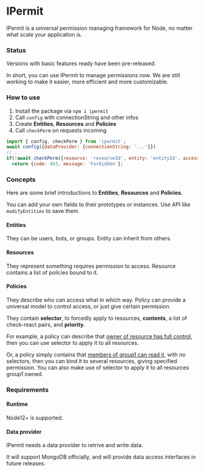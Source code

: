 # IPermit
IPermit is a universal permission managing framework for Node, no matter what scale your application is.

### Status
Versions with basic features ready have been pre-released.

In short, you can use IPermit to manage permissions now. We are still working to make it easier, more efficient and more customizable.

### How to use
1. Install the package via `npm i ipermit`
2. Call `config` with connectionString and other infos
3. Create **Entities**, **Resources** and **Policies**
4. Call `checkPerm` on requests incoming
```js
import { config, checkPerm } from 'ipermit';
await config({dataProvider: {connectionString: '...'}})
//...
if(!await checkPerm({resource: 'resourceId', entity: 'entityId', access: 'read'}))
  return {code: 403, message: 'Forbidden'};
```

### Concepts
Here are some brief introductions to **Entities**, **Resources** and **Policies**.

You can add your own fields to their prototypes or instances. Use API like `modifyEntities` to save them.
#### Entities
They can be users, bots, or groups. Entity can inherit from others.
#### Resources
They represent something requires permission to access. Resource contains a list of policies bound to it.
#### Policies
They describe who can access what in which way. Policy can provide a universal model to control access, or just give certain permission.

They contain **selector**, to forcedly apply to resources, **contents**, a list of check-react pairs, and **priority**.

For example, a policy can describe that <u>owner of resource has full control</u>, then you can use selector to apply it to all resources.

Or, a policy simply contains that <u>members of group1 can read it</u>, with no selectors, then you can bind it to several resources, giving specified permission. You can also make use of selector to apply it to all resources group1 owned.

### Requirements
#### Runtime
Node12+ is supported.
#### Data provider
IPermit needs a data provider to retrive and write data.

It will support MongoDB officially, and will provide data access interfaces in future releases.